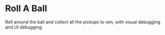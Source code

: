# Roll A Ball
Roll around the ball and collect all the pickups to win, with visual debugging and UI debugging
